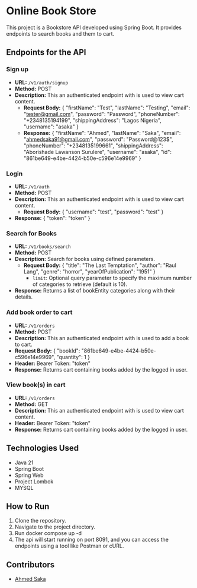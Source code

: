 # Online Book Store

This project is a Bookstore API developed using Spring Boot. It provides endpoints to search books and them to cart.

## Endpoints for the API

### Sign up

- **URL:** `/v1/auth/signup`
- **Method:** POST
- **Description:** This an authenticated endpoint with is used to view cart content.
  - **Request Body:** {
      "firstName": "Test",
      "lastName": "Testing",
      "email": "tester@gmail.com",
      "password": "Password",
      "phoneNumber": "+2348135194199",
      "shippingAddress": "Lagos Nigeria",
      "username": "asaka"
    }
  - **Response:** {
      "firstName": "Ahmed",
      "lastName": "Saka",
      "email": "ahmedsaka91@gmail.com",
      "password": "Password@123$",
      "phoneNumber": "+2348135199661",
      "shippingAddress": "Aborishade Lawanson Surulere",
      "username": "asaka",
      "id": "861be649-e4be-4424-b50e-c596e14e9969"
    }

### Login

- **URL:** `/v1/auth`
- **Method:** POST
- **Description:** This an authenticated endpoint with is used to view cart content.
  - **Request Body:** {
      "username": "test",
      "password": "test"
    }
- **Response:** {
    "token": "token"
  }

### Search for Books

- **URL:** `/v1/books/search`
- **Method:** POST
- **Description:** Search for books using defined parameters.
  - **Request Body:** {
      "title": "The Last Temptation",
      "author": "Raul Lang",
      "genre": "horror",
      "yearOfPublication": "1951"
    }
      - `limit`: Optional query parameter to specify the maximum number of categories to retrieve (default is 10).
- **Response:** Returns a list of bookEntity categories along with their details.

### Add book order to cart

- **URL:** `/v1/orders`
- **Method:** POST
- **Description:** This an authenticated endpoint with is used to add a book to cart.
- **Request Body:** {
  "bookId": "861be649-e4be-4424-b50e-c596e14e9969",
  "quantity": 1
  }
- **Header:** Bearer Token: "token"
- **Response:** Returns cart containing books added by the logged in user.


### View book(s) in cart

- **URL:** `/v1/orders`
- **Method:** GET
- **Description:** This an authenticated endpoint with is used to view cart content.
- **Header:** Bearer Token: "token"
- **Response:** Returns cart containing books added by the logged in user.

## Technologies Used

- Java 21
- Spring Boot
- Spring Web
- Project Lombok
- MYSQL

## How to Run

1. Clone the repository.
2. Navigate to the project directory.
3. Run docker compose up -d
4. The api will start running on port 8091, and you can access the endpoints using a tool like Postman or cURL.

## Contributors

- [Ahmed Saka](https://github.com/Ahmedsaka)
